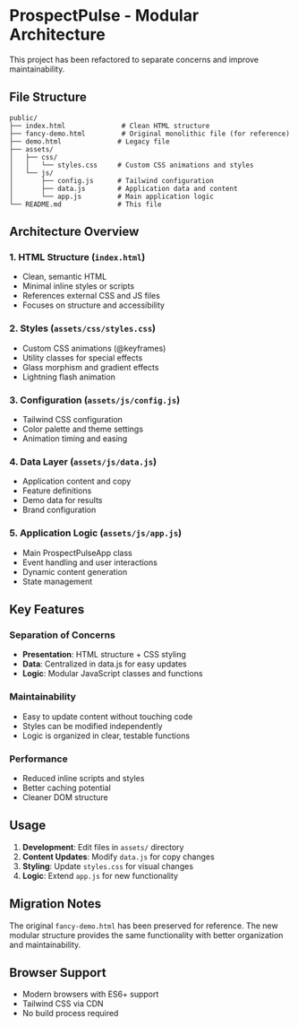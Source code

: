 # ProspectPulse - Modular Architecture

This project has been refactored to separate concerns and improve maintainability.

## File Structure

```
public/
├── index.html              # Clean HTML structure
├── fancy-demo.html         # Original monolithic file (for reference)
├── demo.html              # Legacy file
├── assets/
│   ├── css/
│   │   └── styles.css     # Custom CSS animations and styles
│   └── js/
│       ├── config.js      # Tailwind configuration
│       ├── data.js        # Application data and content
│       └── app.js         # Main application logic
└── README.md              # This file
```

## Architecture Overview

### 1. HTML Structure (`index.html`)
- Clean, semantic HTML
- Minimal inline styles or scripts
- References external CSS and JS files
- Focuses on structure and accessibility

### 2. Styles (`assets/css/styles.css`)
- Custom CSS animations (@keyframes)
- Utility classes for special effects
- Glass morphism and gradient effects
- Lightning flash animation

### 3. Configuration (`assets/js/config.js`)
- Tailwind CSS configuration
- Color palette and theme settings
- Animation timing and easing

### 4. Data Layer (`assets/js/data.js`)
- Application content and copy
- Feature definitions
- Demo data for results
- Brand configuration

### 5. Application Logic (`assets/js/app.js`)
- Main ProspectPulseApp class
- Event handling and user interactions
- Dynamic content generation
- State management

## Key Features

### Separation of Concerns
- **Presentation**: HTML structure + CSS styling
- **Data**: Centralized in data.js for easy updates
- **Logic**: Modular JavaScript classes and functions

### Maintainability
- Easy to update content without touching code
- Styles can be modified independently
- Logic is organized in clear, testable functions

### Performance
- Reduced inline scripts and styles
- Better caching potential
- Cleaner DOM structure

## Usage

1. **Development**: Edit files in `assets/` directory
2. **Content Updates**: Modify `data.js` for copy changes
3. **Styling**: Update `styles.css` for visual changes
4. **Logic**: Extend `app.js` for new functionality

## Migration Notes

The original `fancy-demo.html` has been preserved for reference. The new modular structure provides the same functionality with better organization and maintainability.

## Browser Support

- Modern browsers with ES6+ support
- Tailwind CSS via CDN
- No build process required
